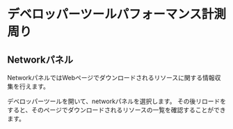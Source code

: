 # デベロッパーツールパフォーマンス計測周り

## Networkパネル

NetworkパネルではWebページでダウンロードされるリソースに関する情報収集を行えます。

デベロッパーツールを開いて、networkパネルを選択します。
その後リロードをすると、そのページでダウンロードされるリソースの一覧を確認することができます。


